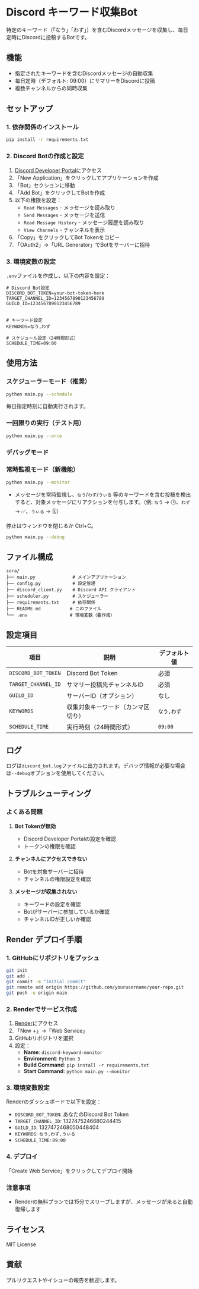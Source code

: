 # Discord キーワード収集Bot

特定のキーワード（「なう」「わず」）を含むDiscordメッセージを収集し、毎日定時にDiscordに投稿するBotです。

## 機能

- 指定されたキーワードを含むDiscordメッセージの自動収集
- 毎日定時（デフォルト: 09:00）にサマリーをDiscordに投稿
- 複数チャンネルからの同時収集

## セットアップ

### 1. 依存関係のインストール

```bash
pip install -r requirements.txt
```

### 2. Discord Botの作成と設定

1. [Discord Developer Portal](https://discord.com/developers/applications)にアクセス
2. 「New Application」をクリックしてアプリケーションを作成
3. 「Bot」セクションに移動
4. 「Add Bot」をクリックしてBotを作成
5. 以下の権限を設定：
   - `Read Messages` - メッセージを読み取り
   - `Send Messages` - メッセージを送信
   - `Read Message History` - メッセージ履歴を読み取り
   - `View Channels` - チャンネルを表示
6. 「Copy」をクリックしてBot Tokenをコピー
7. 「OAuth2」→「URL Generator」でBotをサーバーに招待

### 3. 環境変数の設定

`.env`ファイルを作成し、以下の内容を設定：

```env
# Discord Bot設定
DISCORD_BOT_TOKEN=your-bot-token-here
TARGET_CHANNEL_ID=1234567890123456789
GUILD_ID=1234567890123456789


# キーワード設定
KEYWORDS=なう,わず

# スケジュール設定（24時間形式）
SCHEDULE_TIME=09:00
```

## 使用方法

### スケジューラーモード（推奨）

```bash
python main.py --schedule
```

毎日指定時刻に自動実行されます。

### 一回限りの実行（テスト用）

```bash
python main.py --once
```

### デバッグモード
### 常時監視モード（新機能）

```bash
python main.py --monitor
```

- メッセージを常時監視し、`なう`/`わず`/`うぃる` 等のキーワードを含む投稿を検出すると、対象メッセージにリアクションを付与します。（例: `なう` → 🕒、`わず` → ✅、`うぃる` → 🗓️）

停止はウィンドウを閉じるか Ctrl+C。

```bash
python main.py --debug
```

## ファイル構成

```
sora/
├── main.py              # メインアプリケーション
├── config.py            # 設定管理
├── discord_client.py    # Discord API クライアント
├── scheduler.py         # スケジューラー
├── requirements.txt     # 依存関係
├── README.md           # このファイル
└── .env                # 環境変数（要作成）
```

## 設定項目

| 項目 | 説明 | デフォルト値 |
|------|------|-------------|
| `DISCORD_BOT_TOKEN` | Discord Bot Token | 必須 |
| `TARGET_CHANNEL_ID` | サマリー投稿先チャンネルID | 必須 |
| `GUILD_ID` | サーバーID（オプション） | なし |
| `KEYWORDS` | 収集対象キーワード（カンマ区切り） | `なう,わず` |
| `SCHEDULE_TIME` | 実行時刻（24時間形式） | `09:00` |

## ログ

ログは`discord_bot.log`ファイルに出力されます。デバッグ情報が必要な場合は`--debug`オプションを使用してください。

## トラブルシューティング

### よくある問題

1. **Bot Tokenが無効**
   - Discord Developer Portalの設定を確認
   - トークンの権限を確認

2. **チャンネルにアクセスできない**
   - Botを対象サーバーに招待
   - チャンネルの権限設定を確認


4. **メッセージが収集されない**
   - キーワードの設定を確認
   - Botがサーバーに参加しているか確認
   - チャンネルIDが正しいか確認

## Render デプロイ手順

### 1. GitHubにリポジトリをプッシュ
```bash
git init
git add .
git commit -m "Initial commit"
git remote add origin https://github.com/yourusername/your-repo.git
git push -u origin main
```

### 2. Renderでサービス作成
1. [Render](https://render.com)にアクセス
2. 「New +」→「Web Service」
3. GitHubリポジトリを選択
4. 設定：
   - **Name**: `discord-keyword-monitor`
   - **Environment**: `Python 3`
   - **Build Command**: `pip install -r requirements.txt`
   - **Start Command**: `python main.py --monitor`

### 3. 環境変数設定
Renderのダッシュボードで以下を設定：
- `DISCORD_BOT_TOKEN`: あなたのDiscord Bot Token
- `TARGET_CHANNEL_ID`: 1327475246680244415
- `GUILD_ID`: 1327472468050448404
- `KEYWORDS`: `なう,わず,うぃる`
- `SCHEDULE_TIME`: `09:00`

### 4. デプロイ
「Create Web Service」をクリックしてデプロイ開始

### 注意事項
- Renderの無料プランでは15分でスリープしますが、メッセージが来ると自動復帰します

## ライセンス

MIT License

## 貢献

プルリクエストやイシューの報告を歓迎します。
